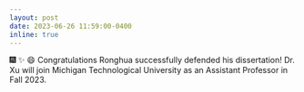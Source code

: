 ```yaml
---
layout: post
date: 2023-06-26 11:59:00-0400
inline: true
---
```


:fireworks: :sparkles: :smile: Congratulations Ronghua successfully defended his dissertation! Dr. Xu will join Michigan Technological University as an Assistant Professor in Fall 2023.
